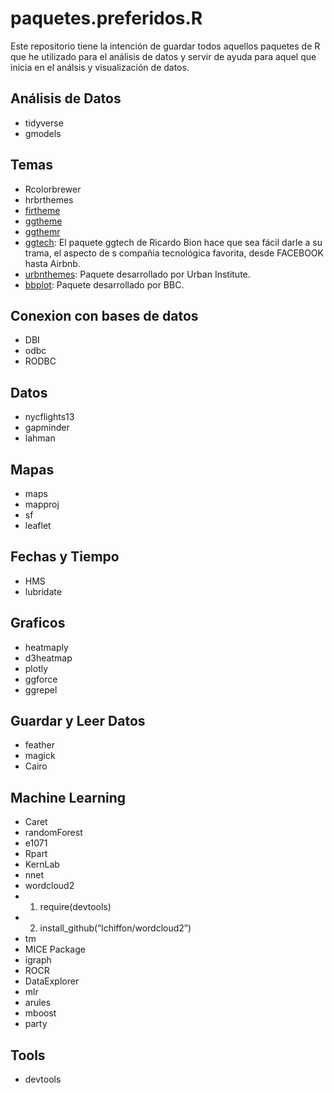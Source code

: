 # paquetes.preferidos.R
Este repositorio tiene la intención de guardar todos aquellos paquetes de R que he utilizado para el análisis de datos y servir de ayuda para aquel que inicia en el análsis y visualización de datos.

## Análisis de Datos
* tidyverse
* gmodels

## Temas
* Rcolorbrewer
* hrbrthemes
* [firtheme](https://github.com/vankesteren/firatheme)
* [ggtheme](https://jrnold.github.io/ggthemes/)
* [ggthemr](https://github.com/cttobin/ggthemr)
* [ggtech](https://github.com/ricardo-bion/ggtech): El paquete ggtech de Ricardo Bion hace que sea fácil darle a su trama, el aspecto de s compañia tecnológica favorita, desde FACEBOOK hasta Airbnb.
* [urbnthemes](https://urbaninstitute.github.io/urbnthemes/index.html): Paquete desarrollado por Urban Institute.
* [bbplot](https://github.com/bbc/bbplot/): Paquete desarrollado por BBC.

## Conexion con bases de datos
* DBI
* odbc
* RODBC

## Datos
* nycflights13
* gapminder
* lahman

## Mapas
* maps
* mapproj
* sf
* leaflet

## Fechas y Tiempo
* HMS
* lubridate

## Graficos
* heatmaply
* d3heatmap
* plotly
* ggforce
* ggrepel

## Guardar y Leer Datos
* feather
* magick
* Cairo

## Machine Learning
* Caret
* randomForest
* e1071
* Rpart
* KernLab
* nnet
* wordcloud2
*	1. require(devtools)
*	2. install_github(“lchiffon/wordcloud2”)	
* tm
* MICE Package
* igraph
* ROCR
* DataExplorer
* mlr
* arules
* mboost
* party

## Tools
* devtools

